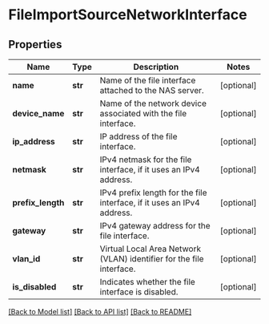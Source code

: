 # FileImportSourceNetworkInterface

## Properties
Name | Type | Description | Notes
------------ | ------------- | ------------- | -------------
**name** | **str** | Name of the file interface attached to the NAS server. | [optional] 
**device_name** | **str** | Name of the network device associated with the file interface. | [optional] 
**ip_address** | **str** | IP address of the file interface. | [optional] 
**netmask** | **str** | IPv4 netmask for the file interface, if it uses an IPv4 address. | [optional] 
**prefix_length** | **str** | IPv4 prefix length for the file interface, if it uses an IPv4 address. | [optional] 
**gateway** | **str** | IPv4 gateway address for the file interface. | [optional] 
**vlan_id** | **str** | Virtual Local Area Network (VLAN) identifier for the file interface. | [optional] 
**is_disabled** | **str** | Indicates whether the file interface is disabled. | [optional] 

[[Back to Model list]](../README.md#documentation-for-models) [[Back to API list]](../README.md#documentation-for-api-endpoints) [[Back to README]](../README.md)


